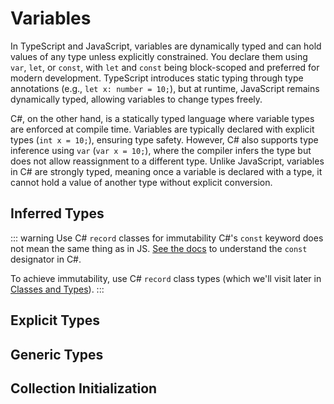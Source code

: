 # Variables

In TypeScript and JavaScript, variables are dynamically typed and can hold values of any type unless explicitly constrained. You declare them using `var`, `let`, or `const`, with `let` and `const` being block-scoped and preferred for modern development. TypeScript introduces static typing through type annotations (e.g., `let x: number = 10;`), but at runtime, JavaScript remains dynamically typed, allowing variables to change types freely.

C#, on the other hand, is a statically typed language where variable types are enforced at compile time. Variables are typically declared with explicit types (`int x = 10;`), ensuring type safety. However, C# also supports type inference using `var` (`var x = 10;`), where the compiler infers the type but does not allow reassignment to a different type. Unlike JavaScript, variables in C# are strongly typed, meaning once a variable is declared with a type, it cannot hold a value of another type without explicit conversion.

## Inferred Types

<CodeSplitter>
  <template #left>

```ts
var x = 1;  // Hoisted
let x = 1;  // Block scope
const x = 1;  // Block scope; immutable
```

  </template>
  <template #right>

```csharp
var x = 1;  // Block scope
const x = 1;  // Compiler "inlined"; NOT the same as JS const
```

  </template>
</CodeSplitter>

::: warning Use C# `record` classes for immutability
C#'s `const` keyword does not mean the same thing as in JS. [See the docs](https://learn.microsoft.com/en-us/dotnet/csharp/language-reference/keywords/const) to understand the `const` designator in C#.

To achieve immutability, use C# `record` class types (which we'll visit later in [Classes and Types](./classes.md#record-classes)).
:::

## Explicit Types

<CodeSplitter>
  <template #left>

```ts
// Primitives
let x:number = 1;
let y:string = "";

// Reference types
let map = new Map();
```

  </template>
  <template #right>

```csharp
// Primitives
int x = 1;
string y = "";

// Reference types
let map = new HashMap();
HashMap map = new(); // Means the same thing.
```

  </template>
</CodeSplitter>

## Generic Types

<CodeSplitter>
  <template #left>

```ts
let x: Result<User> = getUser();
```

  </template>
  <template #right>

```csharp
Result<User> x = GetUser();
```

  </template>
</CodeSplitter>

## Collection Initialization

<CodeSplitter>
  <template #left>

```ts
let x = ["Bird", "Cat", "Dog"];
let y = [...x];
```

  </template>
  <template #right>

```csharp
string[] x = ["Bird", "Cat", "Dog"];
string[] y = [..x];
```

  </template>
</CodeSplitter>
